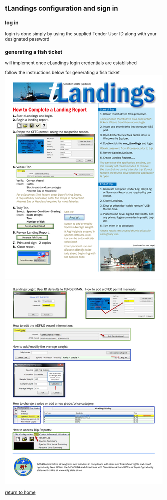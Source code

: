 ## tLandings configuration and sign in

### log in
login is done simply by using the supplied Tender User ID along with your designated password

### generating a fish ticket
will implement once eLandings login credentials are established

follow the instructions below for generating a fish ticket
![writing a fish ticket](../imgs/gen_ticket_1.png)
![writing a fish ticket part 2](../imgs/gen_ticket_2.png)

[return to home](https://github.com/purpleponker/Northline_eLandings/blob/main/README.md)
